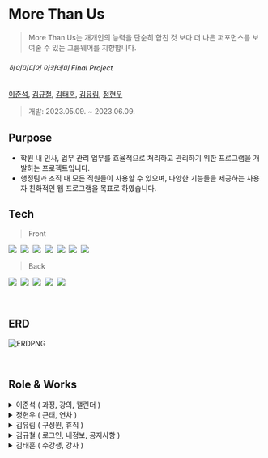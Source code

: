  
#  More Than Us 
> More Than Us는 개개인의 능력을 단순히 합친 것 보다 더 나은 퍼포먼스를 보여줄 수 있는 그룹웨어를 지향합니다.

###### _하이미디어 아카데미  Final Project_            
[이준석](https://github.com/dlwnstjr0310), [김규철](), [김태훈](), [김유림](), [정현우](https://github.com/heyw00)
  
  > 개발: 2023.05.09. ~ 2023.06.09.

  
## Purpose 
- 학원 내 인사, 업무 관리 업무를 효율적으로 처리하고 관리하기 위한 프로그램을 개발하는 프로젝트입니다.
- 행정팀과 조직 내 모든 직원들이 사용할 수 있으며, 다양한 기능들을 제공하는 사용자 친화적인 웹 프로그램을 목표로 하였습니다.

## Tech
> Front

<img src="https://img.shields.io/badge/React-61DAFB?style=flat-square&logo=react&logoColor=white"/>&nbsp;
<img src="https://img.shields.io/badge/React Router-CA4245?style=flat-square&logo=reactrouter&logoColor=white"/>&nbsp;
<img src="https://img.shields.io/badge/Redux-764ABC?style=flat-square&logo=redux&logoColor=white"/>&nbsp;
<img src="https://img.shields.io/badge/HTML-E34F26?style=flat-square&logo=html5&logoColor=white"/>&nbsp;
<img src="https://img.shields.io/badge/CSS-1572B6?style=flat-square&logo=css3&logoColor=white"/>&nbsp;
<img src="https://img.shields.io/badge/JavaScript-F7DF1E?style=flat-square&logo=javascript&logoColor=white"/>&nbsp;
<img src="https://img.shields.io/badge/Axios-5A29E4?style=flat-square&logo=axios&logoColor=white"/>&nbsp;

> Back

<img src="https://img.shields.io/badge/Java-5382a1?style=flat-square&logo=java&logoColor=white"/>&nbsp;
<img src="https://img.shields.io/badge/Spring-6DB33F?style=flat-square&logo=spring&logoColor=white"/>&nbsp;
<img src="https://img.shields.io/badge/Spring Boot-6DB33F?style=flat-square&logo=springboot&logoColor=white"/>&nbsp;
<img src="https://img.shields.io/badge/Spring Security-6DB33F?style=flat-square&logo=springsecurity&logoColor=white"/>&nbsp;
<img src="https://img.shields.io/badge/Oracle-F80000?style=flat-square&logo=oracle&logoColor=white"/>&nbsp;

<br>

## ERD
![ERDPNG](https://github.com/Insa-dong/.github/assets/120547603/e02ef077-618e-43f1-94db-062163463057)

<br>

## Role & Works

<details>
<summary>이준석 ( 과정, 강의, 캘린더 )</summary>
<div markdown="1">

 <br>
<details> 
	<summary>과정</summary>
  <br>
  <br>
 <details>

<summary>실행영상</summary>
	 
![과정 실행영상](https://github.com/Insa-dong/.github/assets/126157268/7f6f6afd-fed5-47ff-aa7d-2d0ea2cdae10)
 </details>
 <br>
 <br>

> CRUD 와 검색기능 구현
- 과정 코드로 회차 조회시 한번의 통신으로 List 를 리턴받습니다.

	<summary>Service</summary>
	
	```java
	Pageable pageable = PageRequest.of(page - 1, 7, Sort.by("trainingCode").descending());

	Page<Training> foundList = trainingRepository.findByTrainingDeleteYn(pageable, "N");
	Page<TrainingDTO> foundDTOList = foundList.map(training -> modelMapper.map(training, TrainingDTO.class));
	List<Long> trainingCodeList = foundList.map(Training::getTrainingCode).toList();
	List<Long> foundCountList = studyRepository.findByTrainingCodes(trainingCodeList);

	List<TrainingDTO> list = foundDTOList.toList();

	for (int i = 0; i < foundCountList.size(); i++) {
		list.get(i).setStudyCount(foundCountList.get(i));
	}

	return new PageImpl<>(list, pageable, trainingRepository.countByTraining());
	```
	
	<summary>Repository</summary>
	
	```java
	@Query(value = "SELECT 
		nvl(max(s.studyCount), 0) 
	  FROM Study s 
	 RIGHT JOIN s.training t 
	 WHERE t.trainingCode IN :trainingCodeList 
	 GROUP by t.trainingCode 
	 ORDER by t.trainingCode DESC")
	List<Long> findByTrainingCodes(List<Long> trainingCodeList);
	```
	</details>
<br>

<details> 
	<summary>강의</summary>
  <br>
  <br>
 <details>

<summary>실행영상</summary>


![강의 실행영상](https://github.com/Insa-dong/.github/assets/126157268/ca1e4ff9-bfc7-44cf-887e-ba364153418e)

</details>

  <br>
  <br>
  
  > CRUD 와 검색기능 구현

</details>

<br>

<details>
<summary>캘린더</summary>
	<br>
	<br>
	
 <details>
<summary>실행영상</summary>

	
![캘린더 실행영상](https://github.com/Insa-dong/.github/assets/126157268/dca7b151-202e-4b29-a78c-78c72a059d2f)
</details>

<br>
<br>

> CRUD 와 정렬기준 변경 구현


</details>
</details>






<details>
<summary>정현우 ( 근태, 연차 )</summary>
<div markdown="1">

 <br>

### ⌚️ 근태
  <br>

![근태 시연](https://github.com/Insa-dong/.github/assets/120547603/80d9bffe-2f62-4fe7-a974-ca3cfae9e5a6)

 <br>

 > 출퇴근 기록과 그에 대한 조회
 - 출근 시간과 퇴근 시간을 등록합니다.
 	- 출근 시간 등록 전에는 퇴근 시간을 등록 할 수 없습니다.
 	- 출퇴근 시간은 재등록할 수 없습니다.
 - 근무 시간을 타이머로 보여줍니다.
 - 내 근태 기록(출근일, 출근시간, 퇴근시간, 연차여부)을 페이징 처리된 목록으로 조회할 수 있습니다.
   
 <br>
 
 > 출퇴근 시간 수정과 조회
 - 관리자의 경우 모든 구성원의 근태 정보를 페이징 처리된 목록으로 조회할 수 있습니다.
 - 구성원의 근태 정보를 날짜(출근일)별로 검색하여 조회할 수 있습니다.
 - 관리자의 경우 구성원의 출퇴근 시간을 수정할 수 있습니다.

<br>
<br>

### 🚥 연차
  <br>

![연차 시연](https://github.com/Insa-dong/.github/assets/120547603/5783e3ba-25c1-44c6-89bc-669a82abcef8)

 <br>

 > 내 연차 조회 
 - 내 연차 현황(총 연차, 사용 연차, 남은 연차)을 보여줍니다.
	- 총 연차는 현재 15개로 고정하였습니다.
	- 사용 연차는 승인된 연차 일수 만큼 늘어나며, 취소 될 경우 복구됩니다.
 	- 남은 연차는 총 연차에서 사용 연차를 제외한 값입니다. 
 - 예정 연차 : 신청한 연차의 정보와 승인 상태를 보여줍니다.
 - 사용 기록 : 지난 연차 사용 기록을 보여주며, 연도별로 조회할 수 있습니다.
<br>
 
 > 연차 신청과 취소
 - 연차 신청하기를 통해 연차 정보를 기입, 제출하여 자신의 팀장에게 연차 신청을 할 수 있습니다.
 - 알러트 창을 통해 제약 사항을 알려줍니다.
 	- 필수 입력 사항 (연차 종류, 시작일, 종료일, 신청 사유)를 반드시 등록하도록 합니다.
 	- 이미 신청한 날짜가 포함될 경우 신청할 수 없습니다. 
 	- 신청하려는 기간이 남은 연차보다 많을 경우 신청할 수 없습니다.
- 신청취소 버튼을 통해 연차 신청을 취소하여 데이터를 삭제합니다.

   <br>
   
 > 구성원 연차 조회 및 결재
 - 관리자는 모든 구성원의 연차 현황(총 연차, 사용 연차, 남은 연차)를 조회, 검색할 수 있습니다.
 - 팀장은 자신의 팀원의 연차 현황을 조회, 검색할 수 있습니다.
 - 팀장은 자신에게 올라온 연차 신청을 조회할 수 있으며, 반려 또는 승인 처리할 수 있습니다.
 	- 모든 검색은 이름, 부서, 잔여 연차 별로 조회할 수 있습니다. (잔여 연차는 검색어 이상의 정보 조회)

   <br>
</details>

<details>
<summary>김유림 ( 구성원, 휴직 )</summary>
<div markdown="1">

<br>

### ✨ 구성원
<br>
<img width="100%" src="https://github.com/Insa-dong/.github/assets/121031400/5e093889-8e79-4114-b903-8f9facc0ce72.gif"/>
<br>
<br>
<img width="100%" src="https://github.com/Insa-dong/.github/assets/121031400/907cdef6-3bc5-4fde-93b7-c6301ac27cbb.gif"/>
<br>

  ### 🙋‍♀️ 조직도 

 > 조직도 조회 및 검색
 - 사용자는 전 직원을 조회하고 검색할 수 있습니다.
   
 <br>
 
 > 구성원 등록 및 수정, 삭제
 - 관리자는 구성원의 상세 정보를 입력하여 등록할 수 있습니다.
 - 관리자는 구성원의 부서, 직책을 수정하여 인사이력을 변경할 수 있습니다.
   

 <br>
   
 ### 🛸 휴직
> 휴직 신청 및 결재
- 내 정보의 휴직 신청 탭을 통해 휴직을 신청할 수 있습니다.
- 관리자는 휴직 관리 탭에서 휴직 신청을 승인/반려할 수 있습니다.

<br>
<br>



 
</details>
<details>
<summary>김규철 ( 로그인, 내정보, 공지사항 )</summary>
<div markdown="1">

 ### 🔐 로그인
> 로그인/로그아웃, 아이디/비밀번호 찾기
- 모든 사용자는 로그인/로그아웃을 통해 프로그램을 사용할 수 있습니다.
- 로그인 페이지에서 아이디/비밀번호를 찾을 수 있습니다.

<br>

 ### 🗃️ 내정보
> 마이페이지
- 내 정보를 수정할 수 있으며 비밀번호를 변경할 수 있습니다.

<br>

### 💌 공지사항
> 공지사항 작성, 수정, 삭제
- 모든 사용자는 공지사항을 작성할 수 있으며 본인의 게시글을 수정/삭제할 수 있습니다.
- 관리자는 모든 공지사항을 조회, 삭제할 수 있습니다.

<br>



 </details>
<details>
<summary>김태훈 ( 수강생, 강사 )</summary>
<div markdown="1">

### 👩🏻‍🎓 수강생
> 수강생 등록 및 관리
- 수강생의 목록을 조회할 수 있으며 이름으로 검색할 수 있습니다.
- 관리자는 수강생의 상세 정보를 입력하여 등록할 수 있습니다.
- 관리자는 수강생으 정보를 수정할 수 있으며 수강하는 과정을 등록할 수 있습니다.
  
<br>

### 📋 강사
> 수강생 출결관리 및 상담, 평가 등록
- 강사는 자신의 수강생의 출결사항을 입력할 수 있습니다.
- 강사는 자신의 수강생의 상담 기록을 등록, 수정할 수 있습니다.
- 강사는 자신의 수가생의 평가 기록을 등록, 수정할 수 있습니다.
  
<br>




</details>
   
